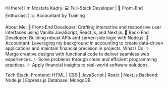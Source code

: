 Hi there! I'm Mostafa Kadry.
💻 Full-Stack Developer | 🎨 Front-End Enthusiast | 📊 Accountant by Training

About Me:
🔹 Front-End Developer: Crafting interactive and responsive user interfaces using Vanilla JavaScript, React.js, and Next.js.
🔹 Back-End Developer: Building robust APIs and server-side logic with Node.js.
🔹 Accountant: Leveraging my background in accounting to create data-driven applications and maintain financial precision in projects.
What I Do:
✨ Merge creative designs with functional code to deliver seamless web experiences.
✨ Solve problems through clean and efficient programming practices.
✨ Apply financial insights to real-world software solutions.

Tech Stack:
Frontend: HTML | CSS | JavaScript | React | Next.js
Backend: Node.js | Express.js
Database: MongoDB
<!---
MostafaKadry/MostafaKadry is a ✨ special ✨ repository because its `README.md` (this file) appears on your GitHub profile.
You can click the Preview link to take a look at your changes.
--->

